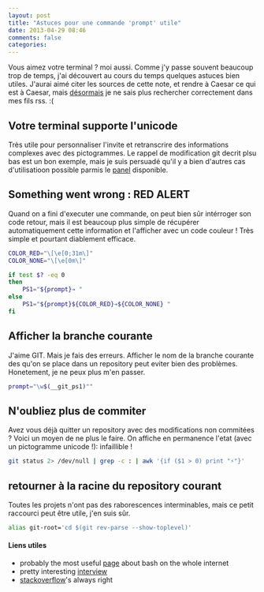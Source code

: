 ```yaml
---
layout: post
title: "Astuces pour une commande 'prompt' utile"
date: 2013-04-29 08:46
comments: false
categories: 
---
```

Vous aimez votre terminal ? moi aussi. Comme j'y passe souvent beaucoup trop de temps, j'ai découvert au cours du temps quelques astuces bien utiles. J'aurai aimé citer les sources de cette note, et rendre à Caesar ce qui est à Caesar, mais [désormais](http://blog.chron.com/techblog/files/2013/03/googlereaderrip_thumb.jpg) je ne sais plus rechercher correctement dans mes fils rss. :(


## Votre terminal supporte l'unicode

Très utile pour personnaliser l'invite et retranscrire des informations complexes avec des pictogrammes. Le rappel de modification git decrit plsu bas est un bon exemple, mais je suis persuadé qu'il y a bien d'autres cas d'utilisatioon possible parmis le [panel](http://goetter.fr/unicode/) disponible.


## Something went wrong : RED ALERT

Quand on a fini d'executer une commande, on peut bien sûr intérroger son code retour, mais il est beaucoup plus simple de récupérer automatiquement cette information et l'afficher avec un code couleur ! Très simple et pourtant diablement efficace.

``` bash
COLOR_RED="\[\e[0;31m\]"
COLOR_NONE="\[\e[0m\]"

if test $? -eq 0
then
    PS1="${prompt}➔ "
else
    PS1="${prompt}${COLOR_RED}➔${COLOR_NONE} "
fi
```


## Afficher la branche courante

J'aime GIT. Mais je fais des erreurs. Afficher le nom de la branche courante des qu'on se place dans un repository peut eviter bien des problèmes. Honetement, je ne peux plus m'en passer.

``` bash
prompt="\w$(__git_ps1)""
```


## N'oubliez plus de commiter

Avez vous déjà quitter un repository avec des modifications non commitées ? Voici un moyen de ne plus le faire. On affiche en permanence l'etat (avec un pictogramme unicode !): infaillible !

``` bash
git status 2> /dev/null | grep -c : | awk '{if ($1 > 0) print "⚡"}'
```


## retourner à la racine du repository courant

Toutes les projets n'ont pas des raborescences interminables, mais ce petit raccourci peut être utile, j'en suis sûr.

``` bash
alias git-root='cd $(git rev-parse --show-toplevel)'
```


#### Liens utiles ####

- probably the most useful [page](http://mywiki.wooledge.org/BashPitfalls) about bash on the whole internet
- pretty interesting [interview](http://www.computerworld.com.au/article/222764/a-z_programming_languages_bash_bourne-again_shell/)
- [stackoverflow](http://stackoverflow.com/questions/957928/is-there-a-way-to-get-to-the-git-root-directory-in-one-command)'s always right